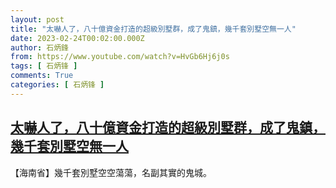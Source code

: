 ```yaml
---
layout: post
title: "太嚇人了，八十億資金打造的超級別墅群，成了鬼鎮，幾千套別墅空無一人"
date: 2023-02-24T00:02:00.000Z
author: 石炳鋒
from: https://www.youtube.com/watch?v=HvGb6Hj6j0s
tags: [ 石炳锋 ]
comments: True
categories: [ 石炳锋 ]
---
```

<!--1677196920000-->
[太嚇人了，八十億資金打造的超級別墅群，成了鬼鎮，幾千套別墅空無一人](https://www.youtube.com/watch?v=HvGb6Hj6j0s)
------

<div>
【海南省】幾千套別墅空空蕩蕩，名副其實的鬼城。
</div>
